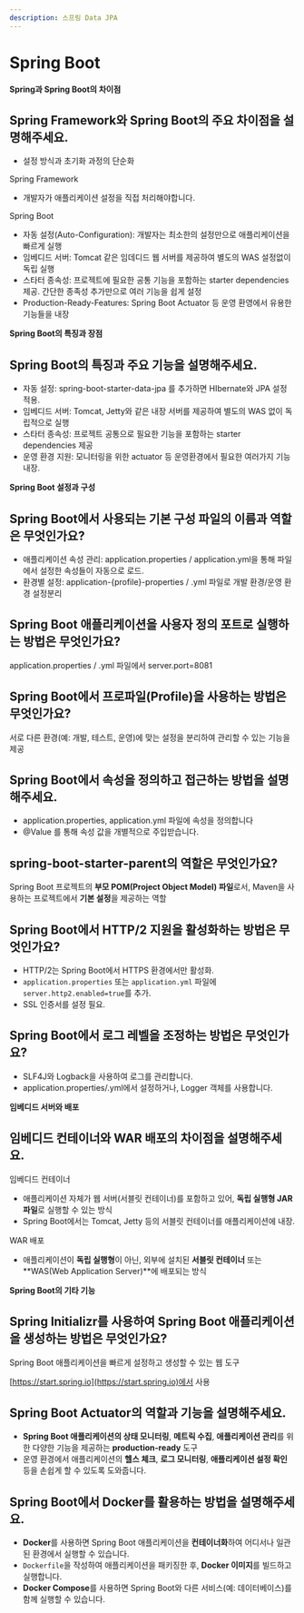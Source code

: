 ```yaml
---
description: 스프링 Data JPA
---
```


# Spring Boot

**Spring과 Spring Boot의 차이점**

## Spring Framework와 Spring Boot의 주요 차이점을 설명해주세요.

* 설정 방식과 초기화 과정의 단순화

Spring Framework

* 개발자가 애플리케이션 설정을 직접 처리해야합니다.

Spring Boot

* 자동 설정(Auto-Configuration): 개발자는 최소한의 설정만으로 애플리케이션을 빠르게 실행
* 임베디드 서버: Tomcat 같은 임데디드 웹 서버를 제공하여 별도의 WAS 설정없이 독립 실행
* 스타터 종속성: 프로젝트에 필요한 공통 기능을 포함하는 starter dependencies 제공. 간단한 종족성 추가만으로 여러 기능을 쉽게 설정
* Production-Ready-Features: Spring Boot Actuator 등 운영 환영에서 유용한 기능들을 내장



**Spring Boot의 특징과 장점**

## Spring Boot의 특징과 주요 기능을 설명해주세요.

* 자동 설정: spring-boot-starter-data-jpa 를 추가하면 HIbernate와 JPA 설정 적용.
* 임베디드 서버: Tomcat, Jetty와 같은 내장 서버를 제공하여 별도의 WAS 없이 독립적으로 실행
* 스타터 종속성: 프로젝트 공통으로 필요한 기능을 포함하는 starter dependencies 제공
* 운영 환경 지원: 모니터링을 위한 actuator 등 운영환경에서 필요한 여러가지 기능 내장.





**Spring Boot 설정과 구성**

## Spring Boot에서 사용되는 기본 구성 파일의 이름과 역할은 무엇인가요?

* 애플리케이션 속성 관리: application.properties / application.yml을 통해 파일에서 설정한 속성들이 자동으로 로드.
* 환경별 설정: application-{profile}-properties / .yml 파일로 개발 환경/운영 환경 설정분리



## Spring Boot 애플리케이션을 사용자 정의 포트로 실행하는 방법은 무엇인가요?

application.properties / .yml 파일에서 server.port=8081



## Spring Boot에서 프로파일(Profile)을 사용하는 방법은 무엇인가요?

서로 다른 환경(예: 개발, 테스트, 운영)에 맞는 설정을 분리하여 관리할 수 있는 기능을 제공



## Spring Boot에서 속성을 정의하고 접근하는 방법을 설명해주세요.

* application.properties, application.yml 파일에 속성을 정의합니다
* @Value 를 통해 속성 값을 개별적으로 주입받습니다.



## spring-boot-starter-parent의 역할은 무엇인가요?

Spring Boot 프로젝트의 **부모 POM(Project Object Model) 파일**로서, Maven을 사용하는 프로젝트에서 **기본 설정**을 제공하는 역할



## Spring Boot에서 HTTP/2 지원을 활성화하는 방법은 무엇인가요?

* HTTP/2는 Spring Boot에서 HTTPS 환경에서만 활성화.
* `application.properties` 또는 `application.yml` 파일에 `server.http2.enabled=true`를 추가.
* SSL 인증서를 설정 필요.



## Spring Boot에서 로그 레벨을 조정하는 방법은 무엇인가요?

* SLF4J와 Logback을 사용하여 로그를 관리합니다.
* application.properties/.yml에서 설정하거나, Logger 객체를 사용합니다.



**임베디드 서버와 배포**

## 임베디드 컨테이너와 WAR 배포의 차이점을 설명해주세요.

임베디드 컨테이너

* 애플리케이션 자체가 웹 서버(서블릿 컨테이너)를 포함하고 있어, **독립 실행형 JAR 파일**로 실행할 수 있는 방식
* Spring Boot에서는 Tomcat, Jetty 등의 서블릿 컨테이너를 애플리케이션에 내장.

WAR 배포

* 애플리케이션이 **독립 실행형**이 아닌, 외부에 설치된 **서블릿 컨테이너** 또는 **WAS(Web Application Server)**에 배포되는 방식



**Spring Boot의 기타 기능**

## Spring Initializr를 사용하여 Spring Boot 애플리케이션을 생성하는 방법은 무엇인가요?

Spring Boot 애플리케이션을 빠르게 설정하고 생성할 수 있는 웹 도구

[https://start.spring.io](https://start.spring.io)에서 사용



## Spring Boot Actuator의 역할과 기능을 설명해주세요.

* **Spring Boot 애플리케이션의 상태 모니터링**, **메트릭 수집**, **애플리케이션 관리**를 위한 다양한 기능을 제공하는 **production-ready** 도구
* 운영 환경에서 애플리케이션의 **헬스 체크**, **로그 모니터링**, **애플리케이션 설정 확인** 등을 손쉽게 할 수 있도록 도와줍니다.



## Spring Boot에서 Docker를 활용하는 방법을 설명해주세요.

* **Docker**를 사용하면 Spring Boot 애플리케이션을 **컨테이너화**하여 어디서나 일관된 환경에서 실행할 수 있습니다.
* `Dockerfile`을 작성하여 애플리케이션을 패키징한 후, **Docker 이미지**를 빌드하고 실행합니다.
* **Docker Compose**를 사용하면 Spring Boot와 다른 서비스(예: 데이터베이스)를 함께 실행할 수 있습니다.
